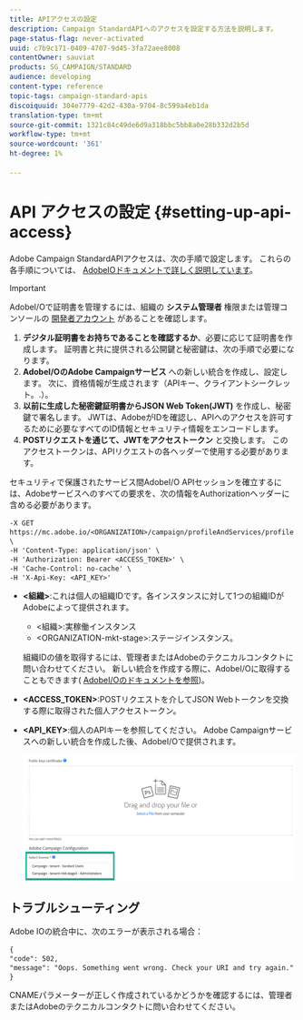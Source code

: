 ```yaml
---
title: APIアクセスの設定
description: Campaign StandardAPIへのアクセスを設定する方法を説明します。
page-status-flag: never-activated
uuid: c7b9c171-0409-4707-9d45-3fa72aee8008
contentOwner: sauviat
products: SG_CAMPAIGN/STANDARD
audience: developing
content-type: reference
topic-tags: campaign-standard-apis
discoiquuid: 304e7779-42d2-430a-9704-8c599a4eb1da
translation-type: tm+mt
source-git-commit: 1321c84c49de6d9a318bbc5bb8a0e28b332d2b5d
workflow-type: tm+mt
source-wordcount: '361'
ht-degree: 1%

---
```



# API アクセスの設定 {#setting-up-api-access}

Adobe Campaign StandardAPIアクセスは、次の手順で設定します。 これらの各手順については、 [AdobeIOドキュメントで詳しく説明しています](https://www.adobe.io/authentication/auth-methods.html#!AdobeDocs/adobeio-auth/master/AuthenticationOverview/ServiceAccountIntegration.md)。

>[!IMPORTANT]
>
>AdobeI/Oで証明書を管理するには、組織の <b>システム管理者</b> 権限または管理コンソールの [開発者アカウント](https://helpx.adobe.com/enterprise/using/manage-developers.html)</a> があることを確認します。

1. **デジタル証明書をお持ちであることを確認するか**、必要に応じて証明書を作成します。 証明書と共に提供される公開鍵と秘密鍵は、次の手順で必要になります。
1. **AdobeI/OのAdobe Campaignサービス** への新しい統合を作成し、設定します。 次に、資格情報が生成されます（APIキー、クライアントシークレット。.）。
1. **以前に生成した秘密鍵証明書からJSON Web Token(JWT)** を作成し、秘密鍵で署名します。 JWTは、AdobeがIDを確認し、APIへのアクセスを許可するために必要なすべてのID情報とセキュリティ情報をエンコードします。
1. **POSTリクエストを通じて、JWTをアクセストークン** と交換します。 このアクセストークンは、APIリクエストの各ヘッダーで使用する必要があります。

セキュリティで保護されたサービス間AdobeI/O APIセッションを確立するには、Adobeサービスへのすべての要求を、次の情報をAuthorizationヘッダーに含める必要があります。

```
-X GET https://mc.adobe.io/<ORGANIZATION>/campaign/profileAndServices/profile \
-H 'Content-Type: application/json' \
-H 'Authorization: Bearer <ACCESS_TOKEN>' \
-H 'Cache-Control: no-cache' \
-H 'X-Api-Key: <API_KEY>'
```

* **&lt;組織>**:これは個人の組織IDです。各インスタンスに対して1つの組織IDがAdobeによって提供されます。

   * &lt;組織>:実稼働インスタンス
   * &lt;ORGANIZATION-mkt-stage>:ステージインスタンス。

   組織IDの値を取得するには、管理者またはAdobeのテクニカルコンタクトに問い合わせてください。 新しい統合を作成する際に、AdobeI/Oに取得することもできます( <a href="https://www.adobe.io/authentication.html">AdobeI/Oのドキュメントを参照</a>)。

* **&lt;ACCESS_TOKEN>**:POSTリクエストを介してJSON Webトークンを交換する際に取得された個人アクセストークン。

* **&lt;API_KEY>**:個人のAPIキーを参照してください。 Adobe Campaignサービスへの新しい統合を作成した後、AdobeI/Oで提供されます。

   ![代替テキスト](assets/tenant.png)

## トラブルシューティング

Adobe IOの統合中に、次のエラーが表示される場合：

```
{ 
"code": 502, 
"message": "Oops. Something went wrong. Check your URI and try again." 
}
```


CNAMEパラメーターが正しく作成されているかどうかを確認するには、管理者またはAdobeのテクニカルコンタクトに問い合わせてください。